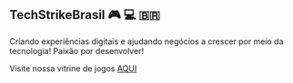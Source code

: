 ## TechStrikeBrasil 🎮 💻 🇧🇷

Criando experiências digitais e ajudando negócios a crescer por meio da tecnologia!
Paixão por desenvolver!

Visite nossa vitrine de jogos [AQUI](https://tstrikebrasil.itch.io/)
